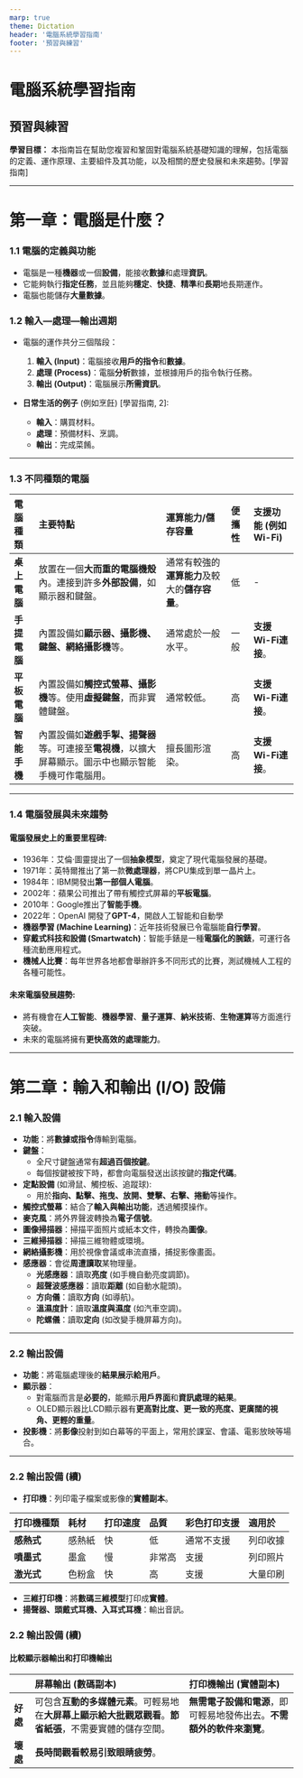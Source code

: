 ```yaml
---
marp: true
theme: Dictation
header: '電腦系統學習指南'
footer: '預習與練習'
---
```


<!-- _class: lead -->
# 電腦系統學習指南
## 預習與練習

**學習目標：**
本指南旨在幫助您複習和鞏固對電腦系統基礎知識的理解，包括電腦的定義、運作原理、主要組件及其功能，以及相關的歷史發展和未來趨勢。[學習指南]

---

# 第一章：電腦是什麼？


### 1.1 電腦的定義與功能
*   電腦是一種**機器**或一個**設備**，能接收**數據**和處理**資訊**。
*   它能夠執行**指定任務**，並且能夠**穩定**、**快捷**、**精準**和**長期**地長期運作。
*   電腦也能儲存**大量數據**。


### 1.2 輸入—處理—輸出週期
*   電腦的運作共分三個階段：
    1.  **輸入 (Input)**：電腦接收**用戶的指令**和**數據**。
    2.  **處理 (Process)**：電腦**分析**數據，並根據用戶的指令執行任務。
    3.  **輸出 (Output)**：電腦展示**所需資訊**。

*   **日常生活的例子** (例如烹飪) [學習指南, 2]:
    *   **輸入**：購買材料。
    *   **處理**：預備材料、烹調。
    *   **輸出**：完成菜餚。

---

### 1.3 不同種類的電腦
| 電腦種類   | 主要特點                                                                                                                                                               | 運算能力/儲存容量                  | 便攜性 | 支援功能 (例如Wi-Fi) |
| :--------- | :----------------------------------------------------------------------------------------------------------------------------------------------------------------------- | :--------------------------------- | :----- | :------------------- |
| **桌上電腦** | 放置在一個**大而重的電腦機殼**內。連接到許多**外部設備**，如顯示器和鍵盤。                                                                                       | 通常有較強的**運算能力**及較大的**儲存容量**。 | 低     | -                    |
| **手提電腦** | 內置設備如**顯示器、攝影機、鍵盤、網絡攝影機**等。                                                                                                                 | 通常處於一般水平。             | 一般   | **支援Wi-Fi連接**。 |
| **平板電腦** | 內置設備如**觸控式螢幕、攝影機**等。使用**虛擬鍵盤**，而非實體鍵盤。                                                                                           | 通常較低。                     | 高     | **支援Wi-Fi連接**。 |
| **智能手機** | 內置設備如**遊戲手掣、揚聲器**等。可連接至**電視機**，以擴大屏幕顯示。圖示中也顯示智能手機可作電腦用。                                                 | 擅長圖形渲染。                 | 高     | **支援Wi-Fi連接**。 |

---

### 1.4 電腦發展與未來趨勢
#### 電腦發展史上的重要里程碑:
*   1936年：艾倫·圖靈提出了一個**抽象模型**，奠定了現代電腦發展的基礎。
*   1971年：英特爾推出了第一款**微處理器**，將CPU集成到單一晶片上。
*   1984年：IBM開發出**第一部個人電腦**。
*   2002年：蘋果公司推出了帶有觸控式屏幕的**平板電腦**。
*   2010年：Google推出了**智能手機**。
*   2022年：OpenAI 開發了**GPT-4**，開啟人工智能和自動學
*   **機器學習 (Machine Learning)**：近年技術發展已令電腦能**自行學習**。
*   **穿戴式科技和設備 (Smartwatch)**：智能手錶是一種**電腦化的腕錶**，可運行各種流動應用程式。
*   **機械人比賽**：每年世界各地都會舉辦許多不同形式的比賽，測試機械人工程的各種可能性。

#### 未來電腦發展趨勢:
*   將有機會在**人工智能**、**機器學習**、**量子運算**、**納米技術**、**生物運算**等方面進行突破。
*   未來的電腦將擁有**更快高效的處理能力**。

---

# 第二章：輸入和輸出 (I/O) 設備


### 2.1 輸入設備
*   **功能**：將**數據或指令**傳輸到電腦。
*   **鍵盤**：
    *   全尺寸鍵盤通常有**超過百個按鍵**。
    *   每個按鍵被按下時，都會向電腦發送出該按鍵的**指定代碼**。
*   **定點設備** (如滑鼠、觸控板、追蹤球):
    *   用於**指向、點擊、拖曳、放開、雙擊、右擊、捲動**等操作。
*   **觸控式螢幕**：結合了**輸入與輸出功能**，透過觸摸操作。
*   **麥克風**：將外界聲波轉換為**電子信號**。
*   **圖像掃描器**：掃描平面照片或紙本文件，轉換為**圖像**。
*   **三維掃描器**：掃描三維物體或環境。
*   **網絡攝影機**：用於視像會議或串流直播，捕捉影像畫面。
*   **感應器**：會從**周遭讀取**某物理量。
    *   **光感應器**：讀取**亮度** (如手機自動亮度調節)。
    *   **超聲波感應器**：讀取**距離** (如自動水龍頭)。
    *   **方向儀**：讀取**方向** (如導航)。
    *   **溫濕度計**：讀取**溫度與濕度** (如汽車空調)。
    *   **陀螺儀**：讀取**定向** (如改變手機屏幕方向)。

---

### 2.2 輸出設備
*   **功能**：將電腦處理後的**結果展示給用戶**。
*   **顯示器**：
    *   對電腦而言是**必要的**，能顯示**用戶界面**和**資訊處理的結果**。
    *   OLED顯示器比LCD顯示器有**更高對比度、更一致的亮度、更廣闊的視角、更輕的重量**。
*   **投影機**：將**影像**投射到如白幕等的平面上，常用於課室、會議、電影放映等場合。

---

### 2.2 輸出設備 (續)
*   **打印機**：列印電子檔案或影像的**實體副本**。

| 打印機種類 | 耗材   | 打印速度 | 品質   | 彩色打印支援 | 適用於     |
| :--------- | :----- | :------- | :----- | :----------- | :--------- |
| **感熱式** | 感熱紙 | 快       | 低     | 通常不支援   | 列印收據   |
| **噴墨式** | 墨盒   | 慢       | 非常高 | 支援         | 列印照片   |
| **激光式** | 色粉盒 | 快       | 高     | 支援         | 大量印刷   |

*   **三維打印機**：將**數碼三維模型**打印成**實體**。
*   **揚聲器、頭戴式耳機、入耳式耳機**：輸出音訊。



### 2.2 輸出設備 (續)
#### 比較顯示器輸出和打印機輸出
| | 屏幕輸出 (數碼副本)                                   | 打印機輸出 (實體副本)                                |
| :------------------------------------------------------ | :---------------------------------------------------- | :--------------------------------------------------- |
| **好處** | 可包含**互動的多媒體元素**。可輕易地在**大屏幕上顯示給大批觀眾觀看**。**節省紙張**，不需要實體的儲存空間。 | **無需電子設備和電源**，即可輕易地發佈出去。**不需額外的軟件來瀏覽**。 |
| **壞處** | **長時間觀看較易引致眼睛疲勞**。                      |                                                      |

```
